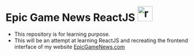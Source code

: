 # Epic Game News ReactJS <img src="https://user-images.githubusercontent.com/25181517/183897015-94a058a6-b86e-4e42-a37f-bf92061753e5.png" alt="react" width="40" height="40"/>

- This repository is for learning purpose.
- This will be an attempt at learning ReactJS and recreating the frontend interface of my website [EpicGameNews.com](https://epicgamenews.com/)
